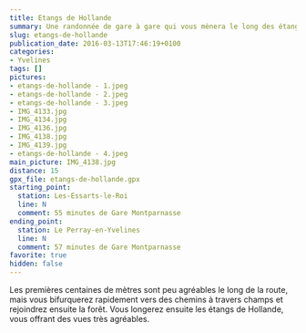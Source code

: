 ```yaml
---
title: Etangs de Hollande
summary: Une randonnée de gare à gare qui vous mènera le long des étangs de Hollande.
slug: etangs-de-hollande
publication_date: 2016-03-13T17:46:19+0100
categories:
- Yvelines
tags: []
pictures:
- etangs-de-hollande - 1.jpeg
- etangs-de-hollande - 2.jpeg
- etangs-de-hollande - 3.jpeg
- IMG_4133.jpg
- IMG_4134.jpg
- IMG_4136.jpg
- IMG_4138.jpg
- IMG_4139.jpg
- etangs-de-hollande - 4.jpeg
main_picture: IMG_4138.jpg
distance: 15
gpx_file: etangs-de-hollande.gpx
starting_point:
  station: Les-Essarts-le-Roi
  line: N
  comment: 55 minutes de Gare Montparnasse
ending_point:
  station: Le Perray-en-Yvelines
  line: N
  comment: 57 minutes de Gare Montparnasse
favorite: true
hidden: false
---
```


Les premières centaines de mètres sont peu agréables le long de la
route, mais vous bifurquerez rapidement vers des chemins à travers champs et rejoindrez
ensuite la forêt. Vous longerez ensuite les étangs de Hollande, vous offrant des
vues très agréables.
